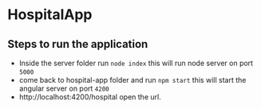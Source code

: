 # HospitalApp

## Steps to run the application
- Inside the server folder run `node index` this will run  node server on port `5000`
- come back to hospital-app folder and run `npm start` this will start the angular server on port `4200`
- http://localhost:4200/hospital open the url.
